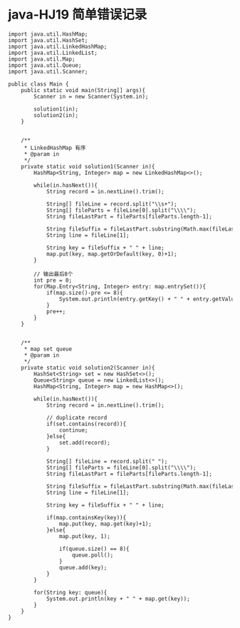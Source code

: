 # java-HJ19 简单错误记录


    import java.util.HashMap;
    import java.util.HashSet;
    import java.util.LinkedHashMap;
    import java.util.LinkedList;
    import java.util.Map;
    import java.util.Queue;
    import java.util.Scanner;
    
    public class Main {
        public static void main(String[] args){
            Scanner in = new Scanner(System.in);
    
            solution1(in);
            solution2(in);
        }
    
    
        /**
         * LinkedHashMap 有序
         * @param in
         */
        private static void solution1(Scanner in){
            HashMap<String, Integer> map = new LinkedHashMap<>();
    
            while(in.hasNext()){
                String record = in.nextLine().trim();
    
                String[] fileLine = record.split("\\s+");
                String[] fileParts = fileLine[0].split("\\\\");
                String fileLastPart = fileParts[fileParts.length-1];
    
                String fileSuffix = fileLastPart.substring(Math.max(fileLastPart.length()-16, 0));
                String line = fileLine[1];
    
                String key = fileSuffix + " " + line;
                map.put(key, map.getOrDefault(key, 0)+1);
            }
    
            // 输出最后8个
            int pre = 0;
            for(Map.Entry<String, Integer> entry: map.entrySet()){
                if(map.size()-pre <= 8){
                    System.out.println(entry.getKey() + " " + entry.getValue());
                }
                pre++;
            }
        }
    
    
        /**
         * map set queue
         * @param in
         */
        private static void solution2(Scanner in){
            HashSet<String> set = new HashSet<>();
            Queue<String> queue = new LinkedList<>();
            HashMap<String, Integer> map = new HashMap<>();
    
            while(in.hasNext()){
                String record = in.nextLine().trim();
    
                // duplicate record
                if(set.contains(record)){
                    continue;
                }else{
                    set.add(record);
                }
                
                String[] fileLine = record.split(" ");
                String[] fileParts = fileLine[0].split("\\\\");
                String fileLastPart = fileParts[fileParts.length-1];
    
                String fileSuffix = fileLastPart.substring(Math.max(fileLastPart.length()-16, 0));
                String line = fileLine[1];
    
                String key = fileSuffix + " " + line;
    
                if(map.containsKey(key)){
                    map.put(key, map.get(key)+1);
                }else{
                    map.put(key, 1);
    
                    if(queue.size() == 8){
                        queue.poll();
                    }
                    queue.add(key);
                }
            }
    
            for(String key: queue){
                System.out.println(key + " " + map.get(key));
            }
        }
    }

  

